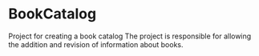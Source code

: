 # BookCatalog
Project for creating a book catalog
The project is responsible for allowing the addition and revision of information about books.
